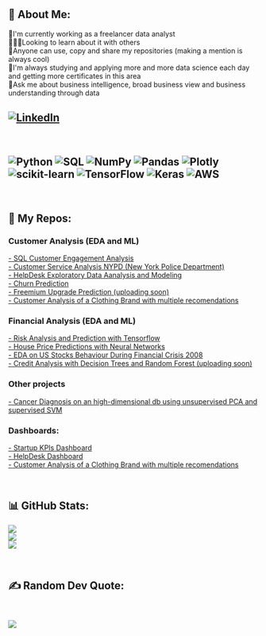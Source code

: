 ## 💫 About Me:
🔭I'm currently working as a freelancer data analyst<br>🧑‍🤝‍🧑Looking to learn about it with others<br>🤝Anyone can use, copy and share my repositories (making a mention is always cool)<br>🌱I'm always studying and applying more and more data science each day and getting more certificates in this area<br>💬Ask me about business intelligence, broad business view and business understanding through data<br>

## [![LinkedIn](https://img.shields.io/badge/LinkedIn-%230077B5.svg?logo=linkedin&logoColor=white)](https://linkedin.com/in/https://www.linkedin.com/in/luiz-furtado-dev/) 

<br>

## ![Python](https://img.shields.io/badge/python-3670A0?style=for-the-badge&logo=python&logoColor=ffdd54)  ![SQL](https://img.shields.io/badge/-SQL-blue?style=for-the-badge&logo) ![NumPy](https://img.shields.io/badge/numpy-%23013243.svg?style=for-the-badge&logo=numpy&logoColor=white) ![Pandas](https://img.shields.io/badge/pandas-%23150458.svg?style=for-the-badge&logo=pandas&logoColor=white) ![Plotly](https://img.shields.io/badge/Plotly-%233F4F75.svg?style=for-the-badge&logo=plotly&logoColor=white) ![scikit-learn](https://img.shields.io/badge/scikit--learn-%23F7931E.svg?style=for-the-badge&logo=scikit-learn&logoColor=white) ![TensorFlow](https://img.shields.io/badge/TensorFlow-%23FF6F00.svg?style=for-the-badge&logo=TensorFlow&logoColor=white) ![Keras](https://img.shields.io/badge/Keras-%23D00000.svg?style=for-the-badge&logo=Keras&logoColor=white) ![AWS](https://img.shields.io/badge/AWS-%23FF9900.svg?style=for-the-badge&logo=amazon-aws&logoColor=white)

<br>

## 📂 My Repos:

### Customer Analysis (EDA and ML)
[- SQL Customer Engagement Analysis](https://github.com/TSLSouth/SQL-Customer-Engagement-Analysis) <br>
[- Customer Service Analysis NYPD (New York Police Department)](https://github.com/TSLSouth/Customer-Service-Analysis-NYPD) <br>
[- HelpDesk Exploratory Data Aanalysis and Modeling](https://github.com/TSLSouth/HelpDesk-EDA-ML-Dashboard) <br>
[- Churn Prediction](https://github.com/TSLSouth/Churn-Prediction) <br>
[- Freemium Upgrade Prediction (uploading soon)]() <br>
[- Customer Analysis of a Clothing Brand with multiple recomendations](https://github.com/TSLSouth/Customer-Analysis-of-a-Clothing-Brand-with-multiple-recomendations) <br>

### Financial Analysis (EDA and ML)
[- Risk Analysis and Prediction with Tensorflow ](https://github.com/TSLSouth/Risk-Analysis-Prediction-with-Tensorflow) <br>
[- House Price Predictions with Neural Networks](https://github.com/TSLSouth/House-Price-Predictions-with-Neural-Network) <br>
[- EDA on US Stocks Behaviour During Financial Crisis 2008](https://github.com/TSLSouth/EDA-on-US-Stocks-Behaviour-During-Financial-Crisis-2008) <br>
[- Credit Analysis with Decision Trees and Random Forest (uploading soon)]() <br>

### Other projects
[- Cancer Diagnosis on an high-dimensional db using unsupervised PCA and supervised SVM](https://github.com/TSLSouth/Cancer-Diagnosis-high-dimensional-db-using-PCA-and-SVM)

### Dashboards:
[- Startup KPIs Dashboard](https://github.com/TSLSouth/Startup-KPIs-Dashboard) <br>
[- HelpDesk Dashboard](https://github.com/TSLSouth/HelpDesk-EDA-ML-Dashboard) <br>
[- Customer Analysis of a Clothing Brand with multiple recomendations](https://github.com/TSLSouth/Customer-Analysis-of-a-Clothing-Brand-with-multiple-recomendations) <br>

<br>

## 📊 GitHub Stats:
![](https://github-readme-stats.vercel.app/api?username=TSLSouth&theme=dark&hide_border=false&include_all_commits=true&count_private=true)<br/>
![](https://github-readme-streak-stats.herokuapp.com/?user=TSLSouth&theme=dark&hide_border=false)<br/>
![](https://github-readme-stats.vercel.app/api/top-langs/?username=TSLSouth&theme=dark&hide_border=false&include_all_commits=true&count_private=true&layout=compact)

<br>

##  ✍️ Random Dev Quote:

<br>

![](https://quotes-github-readme.vercel.app/api?type=horizontal&theme=dark)

<br>

<!-- Proudly created with GPRM ( https://gprm.itsvg.in ) -->
